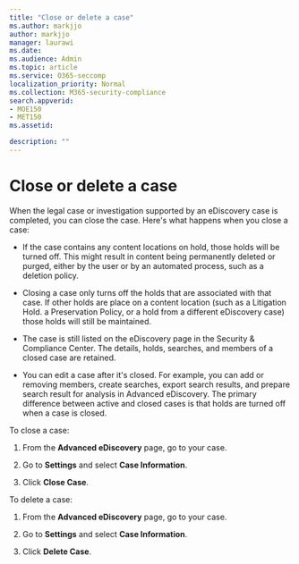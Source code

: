 ```yaml
---
title: "Close or delete a case"
ms.author: markjjo
author: markjjo
manager: laurawi
ms.date: 
ms.audience: Admin
ms.topic: article
ms.service: O365-seccomp
localization_priority: Normal
ms.collection: M365-security-compliance 
search.appverid: 
- MOE150
- MET150
ms.assetid: 

description: ""
---
```


# Close or delete a case

When the legal case or investigation supported by an eDiscovery case is completed, you can close the case. Here's what happens when you close a case:

- If the case contains any content locations on hold, those holds will be turned off. This might result in content being permanently deleted or purged, either by the user or by an automated process, such as a deletion policy.

- Closing a case only turns off the holds that are associated with that case. If other holds are place on a content location (such as a Litigation Hold. a Preservation Policy, or a hold from a different eDiscovery case) those holds will still be maintained.

- The case is still listed on the eDiscovery page in the Security & Compliance Center. The details, holds, searches, and members of a closed case are retained.

- You can edit a case after it's closed. For example, you can add or removing members, create searches, export search results, and prepare search result for analysis in Advanced eDiscovery. The primary difference between active and closed cases is that holds are turned off when a case is closed.

To close a case:

1. From the **Advanced eDiscovery** page, go to your case.

2. Go to **Settings** and select **Case Information**. 

3. Click **Close Case**. 

To delete a case:

1. From the **Advanced eDiscovery** page, go to your case.

2. Go to **Settings** and select **Case Information**. 

3. Click **Delete Case**. 
